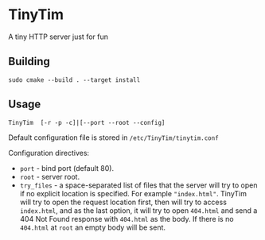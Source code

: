 # TinyTim
A tiny HTTP server just for fun

## Building
```
sudo cmake --build . --target install
```

## Usage

```
TinyTim  [-r -p -c]|[--port --root --config]
```

Default configuration file is stored in `/etc/TinyTim/tinytim.conf`

Configuration directives:

- `port` - bind port (default 80).
- `root` - server root.
- `try_files` - a space-separated list of files that the server will try to open if no explicit location is specified. For example `"index.html"`. TinyTim will try to open the request location first, then will try to access `index.html`, and as the last option, it will try to open `404.html` and send a 404 Not Found response with `404.html` as the body. If there is no `404.html` at `root` an empty body will be sent. 
